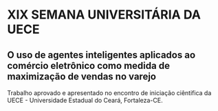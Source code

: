 # ﻿﻿XIX SEMANA UNIVERSITÁRIA DA UECE

## ﻿﻿O uso de agentes inteligentes aplicados ao comércio eletrônico como medida de maximização de vendas no varejo

Trabalho aprovado e apresentado no encontro de iniciação ciêntifica da UECE - Universidade Estadual do Ceará, Fortaleza-CE.